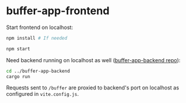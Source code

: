 # buffer-app-frontend



Start frontend on localhost:
```bash
npm install # If needed

npm start
```

Need backend running on localhost as well ([buffer-app-backend repo](https://github.com/t-ott/buffer-app-backend/)):
```bash
cd ../buffer-app-backend
cargo run
```

Requests sent to `/buffer` are proxied to backend's port on localhost as configured in `vite.config.js`.
